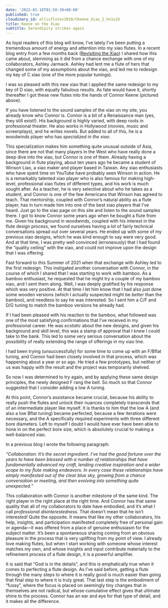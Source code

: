 ```yaml
---
date: '2022-01-18T01:50:30+00:00'
published: true
cloudinary_id: ellisflutes2018/CKeene_Xiao_2_hn1ujb
title: Keene on the Xiao
subtitle: Serendipity strikes again
---
```


As loyal readers of this blog will know, I’ve lately I’ve been putting a tremendous amount of energy and attention into my xiao flutes. In a recent blog entry from a few months back ([Revisiting the Xiao](https://www.ellisflutes.com/blog/revisiting-the-xiao)) I shared how this came about, stemming as it did from a chance exchange with one of my collaborators, Ashley Jarmack. Ashley had lent me a flute of hers that changed some of my assumptions about the xiao, and led me to redesign my key of C xiao (one of the more popular tunings).

I was so pleased with this new xiao that I applied the same redesign to my key of D xiao, with equally fabulous results. As fate would have it, shortly thereafter I got these new flutes into the hands of Connor Keene (pictured above).

If you have listened to the sound samples of the xiao on my site, you already know who Connor is. Connor is a bit of a Renaissance man (yes, they still exist!). His background is highly varied, with deep roots in professional theater. He also works in Hollywood (movies, music and screenplays), and he writes novels. But added to all of this, he is a woodwinds player who has *specialized in the xiao*.

This specialization makes him something quite unusual outside of Asia, since there are not that many players in the West who have really done a deep dive into the xiao, but Connor is one of them. Already having a background in flute playing, about ten years ago he became a student of Winson Liao, a xiao maker and player based in Taiwan. Any xiao enthusiasts who have spent time on YouTube have probably seen Winson in action. He is a remarkably talented xiao player who is also famous for making high-level, professional xiao flutes of different types, and his work is much sought after. As a teacher, he is very selective about who he takes as a student, and Connor is one of the few Americans that Winson has agreed to teach. That mentorship, coupled with Connor’s natural ability as a flute player, has in turn made him into one of the best xiao players that I’ve heard. Just go to the xiao page on this site and listen to the sound samples there.
I got to know Connor some years ago when he bought a flute from me. Given his background in woodwinds, coupled with his interest in the flute design process, we found ourselves having a lot of fairly technical conversations spread out over several years. He ended up with some of my previous xiao designs, which he was kind enough to say were very good. And at that time, I was pretty well convinced (erroneously) that I had found the “quality ceiling” with the xiao, and could not improve upon the design that I was offering.

Fast forward to this Summer of 2021 when that exchange with Ashley led to the first redesign. This instigated another conversation with Connor, in the course of which I shared that I was starting to work with bamboo. As a bamboo enthusiast, he requested that he might try a couple of my bamboo xiao, and I sent them along. Well, I was deeply gratified by his response which was very positive. At that time I let him know that I had also just done some wooden versions (which I actually suspected might be *better* than the bamboo), and needless to say he was interested. So I sent him a C/F and D/G tuning to match the bamboo versions he already had.

If I had been pleased with his reaction to the bamboo, what followed was one of the most satisfying confirmations that I’ve received in my professional career. He was *ecstatic* about the
new designs, and given his background and skill level, this was a stamp of approval that I knew I could take to the bank. This led to some very serious conversation about the possibility of really extending the range of offerings in my xiao line.

I had been trying (unsuccessfully) for some time to come up with an F/Bflat tuning, and Connor had been closely involved in that process, which was happening about a year or so ago. He tried a few prototypes, but neither of us was happy with the result and the project was temporarily shelved.

So now I was determined to try again, and by applying these same design principles, the newly designed F rang the bell. So much so that Connor suggested that I consider adding a low A tuning.

At this point, Connor’s assistance became crucial, because his ability to really push the flutes and unlock their nuances completely transcends that of an intermediate player like myself. It is thanks to him that the low A (and also a low Bflat tuning) became perfected, because a few iterations were necessary, and the A specifically required experiments with three different bore diameters. Left to myself I doubt I would have ever have been able to hone in on the perfect bore size, which is absolutely crucial to making a well-balanced xiao.

In a previous blog I wrote the following paragraph:

*“Collaboration: It’s the secret ingredient. I’ve had the good fortune over the years to have been blessed with a number of relationships that have fundamentally advanced my craft, lending creative inspiration and a wider scope to my flute making endeavors. In every case these relationships have simply manifested out of the clear blue sky, growing from a chance conversation or meeting, and then evolving into something quite unexpected.”*

This collaboration with Connor is another milestone of the same kind. The right player in the right place at the right time. And Connor has that same quality that all of my collaborators to date have embodied, and it’s what I call *professional disinterestedness*. That doesn’t mean that he isn’t interested! Quite the opposite. It means that like my other collaborators, his help, insights, and participation manifested completely free of personal gain or agenda—it was offered from a place of genuine enthusiasm for the subject matter. It’s been a spontaneous sharing coming from an obvious pleasure in the process that is very uplifting from my point of view. I already love making flutes, but when I start working with someone whose interest matches my own, and whose insights and input contribute materially to the refinement process of a flute design, it is a powerful amplifier.

It is said that “God is in the details”, and this is emphatically true when it comes to perfecting a flute design. As I’ve said before, getting a flute through the many steps to where it is really good is much easier than going that final step to where it is truly great. That last step is the embodiment of “fussy”, where the focus is placed on seemingly tiny changes that in themselves are not radical, but whose cumulative effect gives that ultimate shine to the process. Connor has an ear and eye for that type of detail, and it makes all the difference.